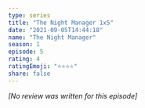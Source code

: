 ```yaml
---
type: series
title: "The Night Manager 1x5"
date: "2021-09-05T14:44:18"
name: "The Night Manager"
season: 1
episode: 5
rating: 4
ratingEmoji: "⭐️⭐️⭐️⭐️"
share: false
---
```


*[No review was written for this episode]*

